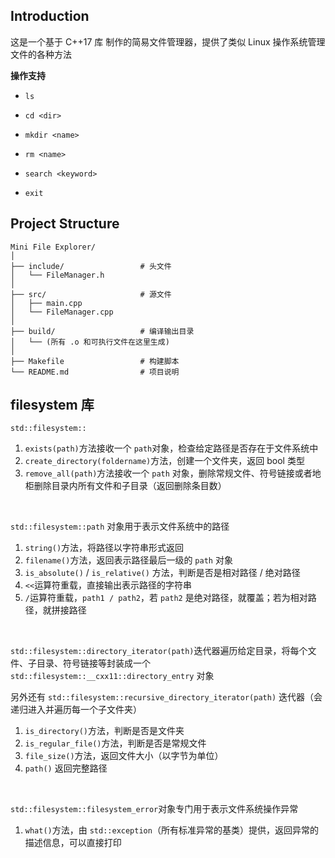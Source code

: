 ## **Introduction**
这是一个基于 C++17 <filesystem>库 制作的简易文件管理器，提供了类似 Linux 操作系统管理文件的各种方法

**操作支持**
- `ls`
  
- `cd <dir>`
- `mkdir <name>`
- `rm <name>`
- `search <keyword>`
- `exit`

## **Project Structure**
```
Mini File Explorer/
│
├── include/                 # 头文件
│   └── FileManager.h
│
├── src/                     # 源文件
│   ├── main.cpp
│   └── FileManager.cpp
│
├── build/                   # 编译输出目录
│   └── (所有 .o 和可执行文件在这里生成)
│
├── Makefile                 # 构建脚本
└── README.md                # 项目说明
```

## **filesystem 库**
`std::filesystem::`
1. `exists(path)`方法接收一个 `path`对象，检查给定路径是否存在于文件系统中
2. `create_directory(foldername)`方法，创建一个文件夹，返回 bool 类型
3. `remove_all(path)`方法接收一个 `path` 对象，删除常规文件、符号链接或者地柜删除目录内所有文件和子目录（返回删除条目数）

<br>

`std::filesystem::path` 对象用于表示文件系统中的路径
1. `string()`方法，将路径以字符串形式返回
2. `filename()`方法，返回表示路径最后一级的 `path` 对象
3. `is_absolute()` / `is_relative()` 方法，判断是否是相对路径 / 绝对路径
4. `<<`运算符重载，直接输出表示路径的字符串
5. `/`运算符重载，`path1 / path2`，若 `path2` 是绝对路径，就覆盖；若为相对路径，就拼接路径

<br>

`std::filesystem::directory_iterator(path)`迭代器遍历给定目录，将每个文件、子目录、符号链接等封装成一个 `std::filesystem::__cxx11::directory_entry` 对象

另外还有 `std::filesystem::recursive_directory_iterator(path)` 迭代器（会递归进入并遍历每一个子文件夹）

1. `is_directory()`方法，判断是否是文件夹
2. `is_regular_file()`方法，判断是否是常规文件
3. `file_size()`方法，返回文件大小（以字节为单位）
4. `path()` 返回完整路径

<br>

`std::filesystem::filesystem_error`对象专门用于表示文件系统操作异常
1. `what()`方法，由 `std::exception`（所有标准异常的基类）提供，返回异常的描述信息，可以直接打印